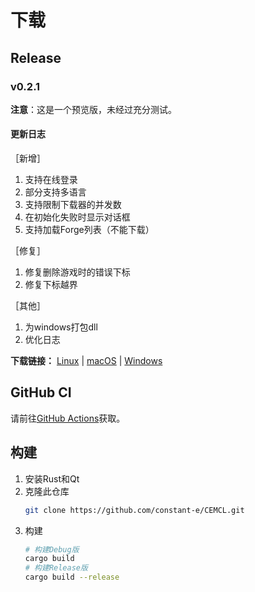 # 下载

## Release
### v0.2.1
**注意**：这是一个预览版，未经过充分测试。

#### 更新日志
［新增］
1. 支持在线登录
2. 部分支持多语言
3. 支持限制下载器的并发数
4. 在初始化失败时显示对话框
5. 支持加载Forge列表（不能下载）

［修复］
1. 修复删除游戏时的错误下标
2. 修复下标越界

［其他］
1. 为windows打包dll
2. 优化日志

**下载链接：**
[Linux](https://github.com/constant-e/CEMCL/releases/download/v0.2.1/cemcl-0.2.1-linux-x86_64.zip) |
[macOS](https://github.com/constant-e/CEMCL/releases/download/v0.2.1/cemcl-0.2.1-macos-x86_64.zip) |
[Windows](https://github.com/constant-e/CEMCL/releases/download/v0.2.1/cemcl-0.2.1-windows-x86_64.zip)

## GitHub CI
请前往[GitHub Actions](https://github.com/constant-e/CEMCL/actions)获取。

## 构建
1. 安装Rust和Qt
2. 克隆此仓库
   ```sh
   git clone https://github.com/constant-e/CEMCL.git
   ```
3. 构建
   ```sh
   # 构建Debug版
   cargo build
   # 构建Release版
   cargo build --release
   ```
